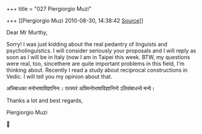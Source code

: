 +++
title = "027 Piergiorgio Muzi"

+++
[[Piergiorgio Muzi	2010-08-30, 14:38:42 [Source](https://groups.google.com/g/samskrita/c/DREIPSeT8oI)]]



Dear Mr Murthy,

Sorry! I was just kidding about the real pedantry of linguists and psycholinguistics. I will consider seriously your proposals and I will reply as soon as I will be in Italy (now I am in Taipei this week. BTW, my questions were real, too, sincethere are quite important problems in this field, I'm thinking about. Recently I read a study about reciprocal constructions in Vedic. I will tell you my opinion about that.

अभिबाधका मनोभाषाविज्ञानिनः। परस्परं अपिमनोभाषाविज्ञानिनो ऽतिसंबाधन्ते मन्ये।

Thanks a lot and best regards,

Piergiorgio Muzi



